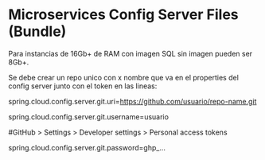 # Microservices Config Server Files (Bundle)

Para instancias de 16Gb+ de RAM con imagen SQL sin imagen pueden ser 8Gb+.

Se debe crear un repo unico con x nombre que va en el properties del config server junto con el token en las lineas:

spring.cloud.config.server.git.uri=https://github.com/usuario/repo-name.git

spring.cloud.config.server.git.username=usuario

#GitHub > Settings > Developer settings > Personal access tokens

spring.cloud.config.server.git.password=ghp_...

